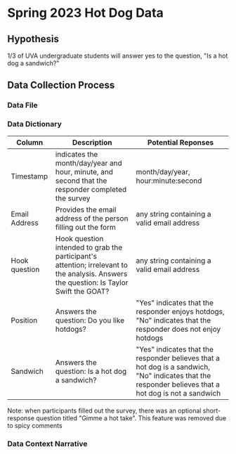 # Spring 2023 Hot Dog Data

## Hypothesis
1/3 of UVA undergraduate students will answer yes to the question, "Is a hot dog a sandwich?"

## Data Collection Process

### Data File


### Data Dictionary
| Column| Description| Potential Reponses|                   
|-------|------------|-------------------|
| Timestamp | indicates the month/day/year and hour, minute, and second that the responder completed the survey |month/day/year, hour:minute:second|
| Email Address| Provides the email address of the person filling out the form| any string containing a valid email address|
| Hook question| Hook question intended to grab the participant's attention; irrelevant to the analysis. Answers the question: Is Taylor Swift the GOAT? | any string containing a valid email address|
| Position| Answers the question: Do you like hotdogs?| "Yes" indicates that the responder enjoys hotdogs, "No" indicates that the responder does not enjoy hotdogs |
| Sandwich| Answers the question: Is a hot dog a sandwich?| "Yes" indicates that the responder believes that a hot dog is a sandwich, "No" indicates that the responder believes that a hot dog is not a sandwich |

Note: when participants filled out the survey, there was an optional short-response question titled "Gimme a hot take". This feature was removed due to spicy comments


### Data Context Narrative
